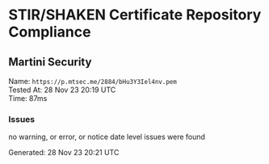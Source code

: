 # STIR/SHAKEN Certificate Repository Compliance

## Martini Security

Name: `https://p.mtsec.me/2884/bHu3Y3Iel4nv.pem`\
Tested At: 28 Nov 23 20:19 UTC\
Time: 87ms

### Issues

no warning, or error, or notice date level issues were found

Generated: 28 Nov 23 20:21 UTC
